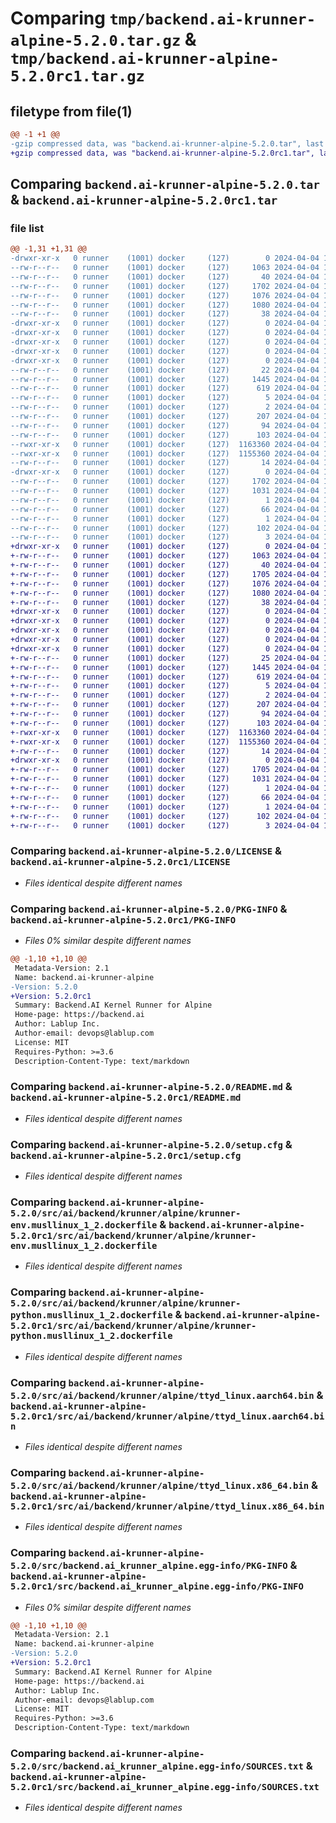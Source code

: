 # Comparing `tmp/backend.ai-krunner-alpine-5.2.0.tar.gz` & `tmp/backend.ai-krunner-alpine-5.2.0rc1.tar.gz`

## filetype from file(1)

```diff
@@ -1 +1 @@
-gzip compressed data, was "backend.ai-krunner-alpine-5.2.0.tar", last modified: Thu Apr  4 12:08:13 2024, max compression
+gzip compressed data, was "backend.ai-krunner-alpine-5.2.0rc1.tar", last modified: Thu Apr  4 11:59:59 2024, max compression
```

## Comparing `backend.ai-krunner-alpine-5.2.0.tar` & `backend.ai-krunner-alpine-5.2.0rc1.tar`

### file list

```diff
@@ -1,31 +1,31 @@
-drwxr-xr-x   0 runner    (1001) docker     (127)        0 2024-04-04 12:08:13.254665 backend.ai-krunner-alpine-5.2.0/
--rw-r--r--   0 runner    (1001) docker     (127)     1063 2024-04-04 12:08:06.000000 backend.ai-krunner-alpine-5.2.0/LICENSE
--rw-r--r--   0 runner    (1001) docker     (127)       40 2024-04-04 12:08:06.000000 backend.ai-krunner-alpine-5.2.0/MANIFEST.in
--rw-r--r--   0 runner    (1001) docker     (127)     1702 2024-04-04 12:08:13.254665 backend.ai-krunner-alpine-5.2.0/PKG-INFO
--rw-r--r--   0 runner    (1001) docker     (127)     1076 2024-04-04 12:08:06.000000 backend.ai-krunner-alpine-5.2.0/README.md
--rw-r--r--   0 runner    (1001) docker     (127)     1080 2024-04-04 12:08:13.254665 backend.ai-krunner-alpine-5.2.0/setup.cfg
--rw-r--r--   0 runner    (1001) docker     (127)       38 2024-04-04 12:08:06.000000 backend.ai-krunner-alpine-5.2.0/setup.py
-drwxr-xr-x   0 runner    (1001) docker     (127)        0 2024-04-04 12:08:13.242665 backend.ai-krunner-alpine-5.2.0/src/
-drwxr-xr-x   0 runner    (1001) docker     (127)        0 2024-04-04 12:08:13.242665 backend.ai-krunner-alpine-5.2.0/src/ai/
-drwxr-xr-x   0 runner    (1001) docker     (127)        0 2024-04-04 12:08:13.242665 backend.ai-krunner-alpine-5.2.0/src/ai/backend/
-drwxr-xr-x   0 runner    (1001) docker     (127)        0 2024-04-04 12:08:13.242665 backend.ai-krunner-alpine-5.2.0/src/ai/backend/krunner/
-drwxr-xr-x   0 runner    (1001) docker     (127)        0 2024-04-04 12:08:13.250665 backend.ai-krunner-alpine-5.2.0/src/ai/backend/krunner/alpine/
--rw-r--r--   0 runner    (1001) docker     (127)       22 2024-04-04 12:08:06.000000 backend.ai-krunner-alpine-5.2.0/src/ai/backend/krunner/alpine/__init__.py
--rw-r--r--   0 runner    (1001) docker     (127)     1445 2024-04-04 12:08:06.000000 backend.ai-krunner-alpine-5.2.0/src/ai/backend/krunner/alpine/krunner-env.musllinux_1_2.dockerfile
--rw-r--r--   0 runner    (1001) docker     (127)      619 2024-04-04 12:08:06.000000 backend.ai-krunner-alpine-5.2.0/src/ai/backend/krunner/alpine/krunner-python.musllinux_1_2.dockerfile
--rw-r--r--   0 runner    (1001) docker     (127)        5 2024-04-04 12:08:06.000000 backend.ai-krunner-alpine-5.2.0/src/ai/backend/krunner/alpine/krunner-python.musllinux_1_2.txt
--rw-r--r--   0 runner    (1001) docker     (127)        2 2024-04-04 12:08:06.000000 backend.ai-krunner-alpine-5.2.0/src/ai/backend/krunner/alpine/krunner-version.musllinux_1_2.txt
--rw-r--r--   0 runner    (1001) docker     (127)      207 2024-04-04 12:08:06.000000 backend.ai-krunner-alpine-5.2.0/src/ai/backend/krunner/alpine/krunner-wheels.musllinux_1_2.dockerfile
--rw-r--r--   0 runner    (1001) docker     (127)       94 2024-04-04 12:08:06.000000 backend.ai-krunner-alpine-5.2.0/src/ai/backend/krunner/alpine/plugin.py
--rw-r--r--   0 runner    (1001) docker     (127)      103 2024-04-04 12:08:06.000000 backend.ai-krunner-alpine-5.2.0/src/ai/backend/krunner/alpine/requirements.txt
--rwxr-xr-x   0 runner    (1001) docker     (127)  1163360 2024-04-04 12:08:06.000000 backend.ai-krunner-alpine-5.2.0/src/ai/backend/krunner/alpine/ttyd_linux.aarch64.bin
--rwxr-xr-x   0 runner    (1001) docker     (127)  1155360 2024-04-04 12:08:06.000000 backend.ai-krunner-alpine-5.2.0/src/ai/backend/krunner/alpine/ttyd_linux.x86_64.bin
--rw-r--r--   0 runner    (1001) docker     (127)       14 2024-04-04 12:08:06.000000 backend.ai-krunner-alpine-5.2.0/src/ai/backend/krunner/alpine/versions.txt
-drwxr-xr-x   0 runner    (1001) docker     (127)        0 2024-04-04 12:08:13.250665 backend.ai-krunner-alpine-5.2.0/src/backend.ai_krunner_alpine.egg-info/
--rw-r--r--   0 runner    (1001) docker     (127)     1702 2024-04-04 12:08:13.000000 backend.ai-krunner-alpine-5.2.0/src/backend.ai_krunner_alpine.egg-info/PKG-INFO
--rw-r--r--   0 runner    (1001) docker     (127)     1031 2024-04-04 12:08:13.000000 backend.ai-krunner-alpine-5.2.0/src/backend.ai_krunner_alpine.egg-info/SOURCES.txt
--rw-r--r--   0 runner    (1001) docker     (127)        1 2024-04-04 12:08:13.000000 backend.ai-krunner-alpine-5.2.0/src/backend.ai_krunner_alpine.egg-info/dependency_links.txt
--rw-r--r--   0 runner    (1001) docker     (127)       66 2024-04-04 12:08:13.000000 backend.ai-krunner-alpine-5.2.0/src/backend.ai_krunner_alpine.egg-info/entry_points.txt
--rw-r--r--   0 runner    (1001) docker     (127)        1 2024-04-04 12:08:13.000000 backend.ai-krunner-alpine-5.2.0/src/backend.ai_krunner_alpine.egg-info/not-zip-safe
--rw-r--r--   0 runner    (1001) docker     (127)      102 2024-04-04 12:08:13.000000 backend.ai-krunner-alpine-5.2.0/src/backend.ai_krunner_alpine.egg-info/requires.txt
--rw-r--r--   0 runner    (1001) docker     (127)        3 2024-04-04 12:08:13.000000 backend.ai-krunner-alpine-5.2.0/src/backend.ai_krunner_alpine.egg-info/top_level.txt
+drwxr-xr-x   0 runner    (1001) docker     (127)        0 2024-04-04 11:59:59.481243 backend.ai-krunner-alpine-5.2.0rc1/
+-rw-r--r--   0 runner    (1001) docker     (127)     1063 2024-04-04 11:59:56.000000 backend.ai-krunner-alpine-5.2.0rc1/LICENSE
+-rw-r--r--   0 runner    (1001) docker     (127)       40 2024-04-04 11:59:56.000000 backend.ai-krunner-alpine-5.2.0rc1/MANIFEST.in
+-rw-r--r--   0 runner    (1001) docker     (127)     1705 2024-04-04 11:59:59.481243 backend.ai-krunner-alpine-5.2.0rc1/PKG-INFO
+-rw-r--r--   0 runner    (1001) docker     (127)     1076 2024-04-04 11:59:56.000000 backend.ai-krunner-alpine-5.2.0rc1/README.md
+-rw-r--r--   0 runner    (1001) docker     (127)     1080 2024-04-04 11:59:59.481243 backend.ai-krunner-alpine-5.2.0rc1/setup.cfg
+-rw-r--r--   0 runner    (1001) docker     (127)       38 2024-04-04 11:59:56.000000 backend.ai-krunner-alpine-5.2.0rc1/setup.py
+drwxr-xr-x   0 runner    (1001) docker     (127)        0 2024-04-04 11:59:59.473242 backend.ai-krunner-alpine-5.2.0rc1/src/
+drwxr-xr-x   0 runner    (1001) docker     (127)        0 2024-04-04 11:59:59.473242 backend.ai-krunner-alpine-5.2.0rc1/src/ai/
+drwxr-xr-x   0 runner    (1001) docker     (127)        0 2024-04-04 11:59:59.473242 backend.ai-krunner-alpine-5.2.0rc1/src/ai/backend/
+drwxr-xr-x   0 runner    (1001) docker     (127)        0 2024-04-04 11:59:59.473242 backend.ai-krunner-alpine-5.2.0rc1/src/ai/backend/krunner/
+drwxr-xr-x   0 runner    (1001) docker     (127)        0 2024-04-04 11:59:59.477242 backend.ai-krunner-alpine-5.2.0rc1/src/ai/backend/krunner/alpine/
+-rw-r--r--   0 runner    (1001) docker     (127)       25 2024-04-04 11:59:56.000000 backend.ai-krunner-alpine-5.2.0rc1/src/ai/backend/krunner/alpine/__init__.py
+-rw-r--r--   0 runner    (1001) docker     (127)     1445 2024-04-04 11:59:56.000000 backend.ai-krunner-alpine-5.2.0rc1/src/ai/backend/krunner/alpine/krunner-env.musllinux_1_2.dockerfile
+-rw-r--r--   0 runner    (1001) docker     (127)      619 2024-04-04 11:59:56.000000 backend.ai-krunner-alpine-5.2.0rc1/src/ai/backend/krunner/alpine/krunner-python.musllinux_1_2.dockerfile
+-rw-r--r--   0 runner    (1001) docker     (127)        5 2024-04-04 11:59:56.000000 backend.ai-krunner-alpine-5.2.0rc1/src/ai/backend/krunner/alpine/krunner-python.musllinux_1_2.txt
+-rw-r--r--   0 runner    (1001) docker     (127)        2 2024-04-04 11:59:56.000000 backend.ai-krunner-alpine-5.2.0rc1/src/ai/backend/krunner/alpine/krunner-version.musllinux_1_2.txt
+-rw-r--r--   0 runner    (1001) docker     (127)      207 2024-04-04 11:59:56.000000 backend.ai-krunner-alpine-5.2.0rc1/src/ai/backend/krunner/alpine/krunner-wheels.musllinux_1_2.dockerfile
+-rw-r--r--   0 runner    (1001) docker     (127)       94 2024-04-04 11:59:56.000000 backend.ai-krunner-alpine-5.2.0rc1/src/ai/backend/krunner/alpine/plugin.py
+-rw-r--r--   0 runner    (1001) docker     (127)      103 2024-04-04 11:59:56.000000 backend.ai-krunner-alpine-5.2.0rc1/src/ai/backend/krunner/alpine/requirements.txt
+-rwxr-xr-x   0 runner    (1001) docker     (127)  1163360 2024-04-04 11:59:56.000000 backend.ai-krunner-alpine-5.2.0rc1/src/ai/backend/krunner/alpine/ttyd_linux.aarch64.bin
+-rwxr-xr-x   0 runner    (1001) docker     (127)  1155360 2024-04-04 11:59:56.000000 backend.ai-krunner-alpine-5.2.0rc1/src/ai/backend/krunner/alpine/ttyd_linux.x86_64.bin
+-rw-r--r--   0 runner    (1001) docker     (127)       14 2024-04-04 11:59:56.000000 backend.ai-krunner-alpine-5.2.0rc1/src/ai/backend/krunner/alpine/versions.txt
+drwxr-xr-x   0 runner    (1001) docker     (127)        0 2024-04-04 11:59:59.481243 backend.ai-krunner-alpine-5.2.0rc1/src/backend.ai_krunner_alpine.egg-info/
+-rw-r--r--   0 runner    (1001) docker     (127)     1705 2024-04-04 11:59:59.000000 backend.ai-krunner-alpine-5.2.0rc1/src/backend.ai_krunner_alpine.egg-info/PKG-INFO
+-rw-r--r--   0 runner    (1001) docker     (127)     1031 2024-04-04 11:59:59.000000 backend.ai-krunner-alpine-5.2.0rc1/src/backend.ai_krunner_alpine.egg-info/SOURCES.txt
+-rw-r--r--   0 runner    (1001) docker     (127)        1 2024-04-04 11:59:59.000000 backend.ai-krunner-alpine-5.2.0rc1/src/backend.ai_krunner_alpine.egg-info/dependency_links.txt
+-rw-r--r--   0 runner    (1001) docker     (127)       66 2024-04-04 11:59:59.000000 backend.ai-krunner-alpine-5.2.0rc1/src/backend.ai_krunner_alpine.egg-info/entry_points.txt
+-rw-r--r--   0 runner    (1001) docker     (127)        1 2024-04-04 11:59:59.000000 backend.ai-krunner-alpine-5.2.0rc1/src/backend.ai_krunner_alpine.egg-info/not-zip-safe
+-rw-r--r--   0 runner    (1001) docker     (127)      102 2024-04-04 11:59:59.000000 backend.ai-krunner-alpine-5.2.0rc1/src/backend.ai_krunner_alpine.egg-info/requires.txt
+-rw-r--r--   0 runner    (1001) docker     (127)        3 2024-04-04 11:59:59.000000 backend.ai-krunner-alpine-5.2.0rc1/src/backend.ai_krunner_alpine.egg-info/top_level.txt
```

### Comparing `backend.ai-krunner-alpine-5.2.0/LICENSE` & `backend.ai-krunner-alpine-5.2.0rc1/LICENSE`

 * *Files identical despite different names*

### Comparing `backend.ai-krunner-alpine-5.2.0/PKG-INFO` & `backend.ai-krunner-alpine-5.2.0rc1/PKG-INFO`

 * *Files 0% similar despite different names*

```diff
@@ -1,10 +1,10 @@
 Metadata-Version: 2.1
 Name: backend.ai-krunner-alpine
-Version: 5.2.0
+Version: 5.2.0rc1
 Summary: Backend.AI Kernel Runner for Alpine
 Home-page: https://backend.ai
 Author: Lablup Inc.
 Author-email: devops@lablup.com
 License: MIT
 Requires-Python: >=3.6
 Description-Content-Type: text/markdown
```

### Comparing `backend.ai-krunner-alpine-5.2.0/README.md` & `backend.ai-krunner-alpine-5.2.0rc1/README.md`

 * *Files identical despite different names*

### Comparing `backend.ai-krunner-alpine-5.2.0/setup.cfg` & `backend.ai-krunner-alpine-5.2.0rc1/setup.cfg`

 * *Files identical despite different names*

### Comparing `backend.ai-krunner-alpine-5.2.0/src/ai/backend/krunner/alpine/krunner-env.musllinux_1_2.dockerfile` & `backend.ai-krunner-alpine-5.2.0rc1/src/ai/backend/krunner/alpine/krunner-env.musllinux_1_2.dockerfile`

 * *Files identical despite different names*

### Comparing `backend.ai-krunner-alpine-5.2.0/src/ai/backend/krunner/alpine/krunner-python.musllinux_1_2.dockerfile` & `backend.ai-krunner-alpine-5.2.0rc1/src/ai/backend/krunner/alpine/krunner-python.musllinux_1_2.dockerfile`

 * *Files identical despite different names*

### Comparing `backend.ai-krunner-alpine-5.2.0/src/ai/backend/krunner/alpine/ttyd_linux.aarch64.bin` & `backend.ai-krunner-alpine-5.2.0rc1/src/ai/backend/krunner/alpine/ttyd_linux.aarch64.bin`

 * *Files identical despite different names*

### Comparing `backend.ai-krunner-alpine-5.2.0/src/ai/backend/krunner/alpine/ttyd_linux.x86_64.bin` & `backend.ai-krunner-alpine-5.2.0rc1/src/ai/backend/krunner/alpine/ttyd_linux.x86_64.bin`

 * *Files identical despite different names*

### Comparing `backend.ai-krunner-alpine-5.2.0/src/backend.ai_krunner_alpine.egg-info/PKG-INFO` & `backend.ai-krunner-alpine-5.2.0rc1/src/backend.ai_krunner_alpine.egg-info/PKG-INFO`

 * *Files 0% similar despite different names*

```diff
@@ -1,10 +1,10 @@
 Metadata-Version: 2.1
 Name: backend.ai-krunner-alpine
-Version: 5.2.0
+Version: 5.2.0rc1
 Summary: Backend.AI Kernel Runner for Alpine
 Home-page: https://backend.ai
 Author: Lablup Inc.
 Author-email: devops@lablup.com
 License: MIT
 Requires-Python: >=3.6
 Description-Content-Type: text/markdown
```

### Comparing `backend.ai-krunner-alpine-5.2.0/src/backend.ai_krunner_alpine.egg-info/SOURCES.txt` & `backend.ai-krunner-alpine-5.2.0rc1/src/backend.ai_krunner_alpine.egg-info/SOURCES.txt`

 * *Files identical despite different names*

